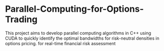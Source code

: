 # Parallel-Computing-for-Options-Trading
This project aims to develop parallel computing algorithms in C++ using CUDA to quickly identify the optimal bandwidths for risk-neutral densities in options pricing. for real-time financial risk assessment
